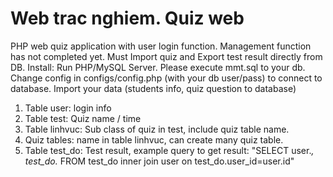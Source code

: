 # Web trac nghiem. Quiz web
PHP web quiz application with user login function.
Management function has not completed yet. Must Import quiz and Export test result directly from DB. 
Install:
Run PHP/MySQL Server.
Please execute mmt.sql to your db.
Change config in configs/config.php (with your db user/pass) to connect to database.
Import your data (students info, quiz question to database)
1. Table user: login info
2. Table test: Quiz name / time 
3. Table linhvuc: Sub class of quiz in test, include quiz table name.
4. Quiz tables: name in table linhvuc, can create many quiz table.
5. Table test_do: Test result, example query to get result: "SELECT user.*, test_do.* FROM test_do inner join user on test_do.user_id=user.id"

